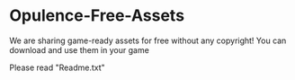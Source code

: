 # Opulence-Free-Assets
We are sharing game-ready assets for free without any copyright! You can download and use them in your game


Please read "Readme.txt"

